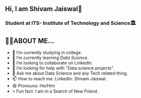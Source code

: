 ## Hi, I am Shivam Jaiswal👋
### Student at ITS- Institute of Technology and Science🏛️
## 👦🏻ABOUT ME...






- 🔭 I’m currently studying in college.
- 🌱 I’m currently learning *Data Science*.
- 👯 I’m looking to collaborate on LinkedIn.
- 🤔 I’m looking for help with "Data science projects".
- 💬 Ask me about Data Science and any Tech related thing.
- 📫 How to reach me: LinkedIn: Shivam Jaiswal.
- 😄 Pronouns: He/Him
- ⚡ Fun fact: I am in a Search of New Friend.

